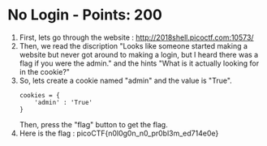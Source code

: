 # No Login - Points: 200

1. First, lets go through the website : http://2018shell.picoctf.com:10573/
2. Then, we read the discription "Looks like someone started making a website but never got around to making a login, but I heard there was a flag if you were the admin." and the hints "What is it actually looking for in the cookie?"
3. So, lets create a cookie named "admin" and the value is "True".
    ```
    cookies = {
        'admin' : 'True'
    }
    ```
    Then, press the "flag" button to get the flag.
4. Here is the flag : picoCTF{n0l0g0n_n0_pr0bl3m_ed714e0e}
